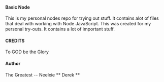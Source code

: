 #### Basic Node
This is my personal nodes repo for trying out stuff. It contains alot of files that deal with 
working with Node JavaScript.
This was created for my personal try-outs. It contains a lot of important stuff.

#### CREDITS
 To GOD be the Glory
 
#### Author
The Greatest -- Neelxie ** Derek **
